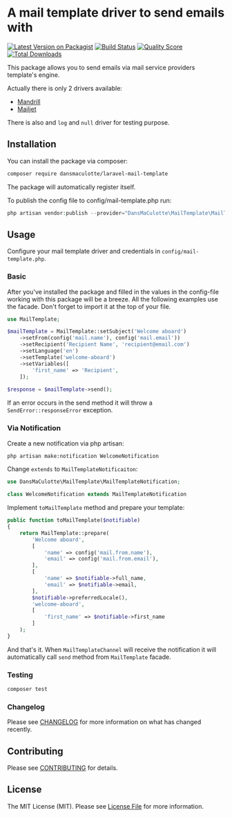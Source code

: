 # A mail template driver to send emails with

[![Latest Version on Packagist](https://img.shields.io/packagist/v/dansmaculotte/laravel-mail-template.svg?style=flat-square)](https://packagist.org/packages/dansmaculotte/laravel-mail-template)
[![Build Status](https://img.shields.io/travis/dansmaculotte/laravel-mail-template/master.svg?style=flat-square)](https://travis-ci.org/dansmaculotte/laravel-mail-template)
[![Quality Score](https://img.shields.io/scrutinizer/g/dansmaculotte/laravel-mail-template.svg?style=flat-square)](https://scrutinizer-ci.com/g/dansmaculotte/laravel-mail-template)
[![Total Downloads](https://img.shields.io/packagist/dt/dansmaculotte/laravel-mail-template.svg?style=flat-square)](https://packagist.org/packages/dansmaculotte/laravel-mail-template)

This package allows you to send emails via mail service providers template's engine.

Actually there is only 2 drivers available:

  - [Mandrill](https://mandrillapp.com/api/docs/)
  - [Mailjet](https://dev.mailjet.com/guides/#about-the-mailjet-api)
  
There is also and `log` and `null` driver for testing purpose.

## Installation

You can install the package via composer:

```bash
composer require dansmaculotte/laravel-mail-template
```

The package will automatically register itself.

To publish the config file to config/mail-template.php run:

```php
php artisan vendor:publish --provider="DansMaCulotte\MailTemplate\MailTemplateServiceProvider"
```

## Usage

Configure your mail template driver and credentials in `config/mail-template.php`.

### Basic

After you've installed the package and filled in the values in the config-file working with this package will be a breeze.
All the following examples use the facade. Don't forget to import it at the top of your file.

```php
use MailTemplate;
```

```php
$mailTemplate = MailTemplate::setSubject('Welcome aboard')
    ->setFrom(config('mail.name'), config('mail.email'))
    ->setRecipient('Recipient Name', 'recipient@email.com')
    ->setLanguage('en')
    ->setTemplate('welcome-aboard')
    ->setVariables([
        'first_name' => 'Recipient',
    ]);
    
$response = $mailTemplate->send();
```

If an error occurs in the send method it will throw a `SendError::responseError` exception.

### Via Notification

Create a new notification via php artisan:

```bash
php artisan make:notification WelcomeNotification
```

Change `extends` to `MailTemplateNotificaiton`:

```php
use DansMaCulotte\MailTemplate\MailTemplateNotification;

class WelcomeNotification extends MailTemplateNotification
```

Implement `toMailTemplate` method and prepare your template:

```php
public function toMailTemplate($notifiable)
{
    return MailTemplate::prepare(
        'Welcome aboard',
        [
            'name' => config('mail.from.name'),
            'email' => config('mail.from.email'),
        ],
        [
            'name' => $notifiable->full_name,
            'email' => $notifiable->email,
        ],
        $notifiable->preferredLocale(),
        'welcome-aboard',
        [
            'first_name' => $notifiable->first_name
        ]
    );
}
```

And that's it.
When `MailTemplateChannel` will receive the notification it will automatically call `send` method from `MailTemplate` facade.

### Testing

```bash
composer test
```

### Changelog

Please see [CHANGELOG](CHANGELOG.md) for more information on what has changed recently.

## Contributing

Please see [CONTRIBUTING](CONTRIBUTING.md) for details.

## License

The MIT License (MIT). Please see [License File](LICENSE.md) for more information.
